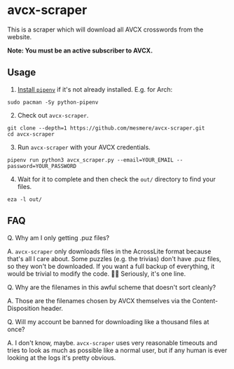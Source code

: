 # avcx-scraper

This is a scraper which will download all AVCX crosswords from the website.

**Note: You must be an active subscriber to AVCX.**

## Usage

1. [Install `pipenv`](https://pipenv.pypa.io/en/latest/installation.html) if it's not already installed. E.g. for Arch:
```
sudo pacman -Sy python-pipenv
```
2. Check out `avcx-scraper`.
```
git clone --depth=1 https://github.com/mesmere/avcx-scraper.git
cd avcx-scraper
```
3. Run `avcx-scraper` with your AVCX credentials.
```
pipenv run python3 avcx_scraper.py --email=YOUR_EMAIL --password=YOUR_PASSWORD
```
4. Wait for it to complete and then check the `out/` directory to find your files.
```
eza -l out/
```

## FAQ

Q. Why am I only getting .puz files?

A. `avcx-scraper` only downloads files in the AcrossLite format because that's all I care about. Some puzzles (e.g. the trivias) don't have .puz files, so they won't be downloaded. If you want a full backup of everything, it would be trivial to modify the code. 🤷‍♀️ Seriously, it's one line.

Q. Why are the filenames in this awful scheme that doesn't sort cleanly?

A. Those are the filenames chosen by AVCX themselves via the Content-Disposition header.

Q. Will my account be banned for downloading like a thousand files at once?

A. I don't know, maybe. `avcx-scraper` uses very reasonable timeouts and tries to look as much as possible like a normal user, but if any human is ever looking at the logs it's pretty obvious.
